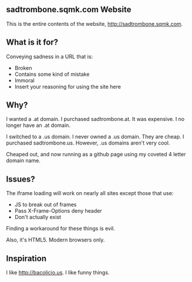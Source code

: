 ## sadtrombone.sqmk.com Website

This is the entire contents of the website, http://sadtrombone.sqmk.com.

## What is it for?

Conveying sadness in a URL that is:

* Broken
* Contains some kind of mistake
* Immoral
* Insert your reasoning for using the site here

## Why?

I wanted a .at domain. I purchased sadtrombone.at. It was expensive. I no longer have an .at domain.

I switched to a .us domain. I never owned a .us domain. They are cheap. I purchased sadtrombone.us. However, .us domains aren't very cool.

Cheaped out, and now running as a github page using my coveted 4 letter domain name.

## Issues?

The iframe loading will work on nearly all sites except those that use:

* JS to break out of frames
* Pass X-Frame-Options deny header
* Don't actually exist

Finding a workaround for these things is evil.

Also, it's HTML5. Modern browsers only.

## Inspiration

I like http://bacolicio.us. I like funny things.
